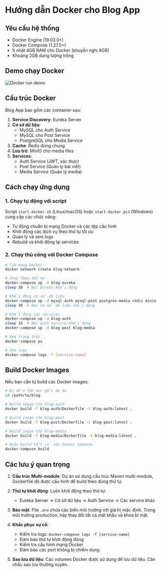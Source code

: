 # Hướng dẫn Docker cho Blog App

## Yêu cầu hệ thống

- Docker Engine (19.03.0+)
- Docker Compose (1.27.0+)
- Ít nhất 4GB RAM cho Docker (khuyến nghị 8GB)
- Khoảng 2GB dung lượng trống

## Demo chạy Docker

![Docker run demo](docs/images/demos/demoDocker.gif)

## Cấu trúc Docker

Blog App bao gồm các container sau:

1. **Service Discovery**: Eureka Server
2. **Cơ sở dữ liệu**: 
   - MySQL cho Auth Service
   - MySQL cho Post Service
   - PostgreSQL cho Media Service
3. **Cache**: Redis dùng chung
4. **Lưu trữ**: MinIO cho media files
5. **Services**:
   - Auth Service (JWT, xác thực)
   - Post Service (Quản lý bài viết)
   - Media Service (Quản lý media)

## Cách chạy ứng dụng

### 1. Chạy tự động với script

Script `start-docker.sh` (Linux/macOS) hoặc `start-docker.ps1` (Windows) cung cấp các chức năng:

- Tự động chuẩn bị mạng Docker và các tệp cấu hình
- Khởi động các dịch vụ theo thứ tự tối ưu
- Quản lý và xem logs
- Rebuild và khởi động lại services

### 2. Chạy thủ công với Docker Compose

```bash
# Tạo mạng Docker
docker network create blog-network

# Chạy theo thứ tự
docker-compose up -d blog-eureka
sleep 30  # Đợi Eureka khởi động

# Khởi động cơ sở dữ liệu
docker-compose up -d mysql-auth mysql-post postgres-media redis minio
sleep 30  # Đợi cơ sở dữ liệu khởi động

# Khởi động các services
docker-compose up -d blog-auth
sleep 15  # Đợi auth service khởi động
docker-compose up -d blog-post blog-media

# Xem trạng thái
docker-compose ps

# Xem logs
docker-compose logs -f [service-name]
```

## Build Docker Images

Nếu bạn cần tự build các Docker images:

```bash
# Đi đến thư mục gốc dự án
cd /path/to/blog

# Build image cho blog-auth
docker build -f blog-auth/Dockerfile -t blog-auth:latest .

# Build image cho blog-post
docker build -f blog-post/Dockerfile -t blog-post:latest .

# Build image cho blog-media
docker build -f blog-media/Dockerfile -t blog-media:latest .

# Hoặc build tất cả với Docker Compose
docker-compose build
```

## Các lưu ý quan trọng

1. **Cấu trúc Multi-module**: Dự án sử dụng cấu trúc Maven multi-module, Dockerfile đã được cấu hình để build theo đúng thứ tự.

2. **Thứ tự khởi động**: Luôn khởi động theo thứ tự:
   - Eureka Server → Cơ sở dữ liệu → Auth Service → Các service khác

3. **Bảo mật**: File `.env` chứa các biến môi trường với giá trị mặc định. Trong môi trường production, hãy thay đổi tất cả mật khẩu và khóa bí mật.

4. **Khắc phục sự cố**:
   - Kiểm tra logs: `docker-compose logs -f [service-name]`
   - Đảm bảo thứ tự khởi động đúng
   - Kiểm tra cấu hình mạng Docker
   - Đảm bảo các port không bị chiếm dụng

5. **Sao lưu dữ liệu**: Các volumes Docker được sử dụng để lưu dữ liệu. Cân nhắc sao lưu thường xuyên.